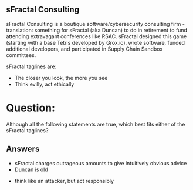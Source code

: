 ## sFractal Consulting
sFractal Consulting is a
boutique software/cybersecurity consulting firm -
translation: something for sFractal (aka Duncan)
to do in retirement to fund attending
extravagant conferences like RSAC.
sFractal designed this game
(starting with a base Tetris developed by Grox.io),
wrote software, 
funded additional developers, and participated
in Supply Chain Sandbox committees.

sFractal taglines are:
- The closer you look, the more you see
- Think evilly, act ethically

# Question:
Although all the following statements are true,
which best fits either of the sFractal taglines?

## Answers
- sFractal charges outrageous amounts to give intuitively obvious advice
- Duncan is old
* think like an attacker, but act responsibly
